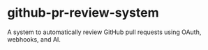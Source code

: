 # github-pr-review-system
A system to automatically review GitHub pull requests using OAuth, webhooks, and AI.

